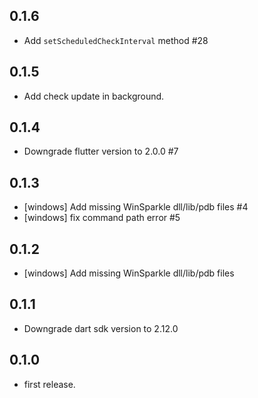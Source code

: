 ## 0.1.6

* Add `setScheduledCheckInterval` method #28

## 0.1.5

* Add check update in background.

## 0.1.4

* Downgrade flutter version to 2.0.0 #7

## 0.1.3

* [windows] Add missing WinSparkle dll/lib/pdb files #4
* [windows] fix command path error #5

## 0.1.2

* [windows] Add missing WinSparkle dll/lib/pdb files

## 0.1.1

* Downgrade dart sdk version to 2.12.0

## 0.1.0

* first release.
